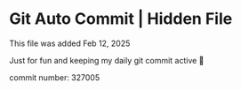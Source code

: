 # Git Auto Commit | Hidden File

This file was added Feb 12, 2025

Just for fun and keeping my daily git commit active 🤪

commit number: 327005
